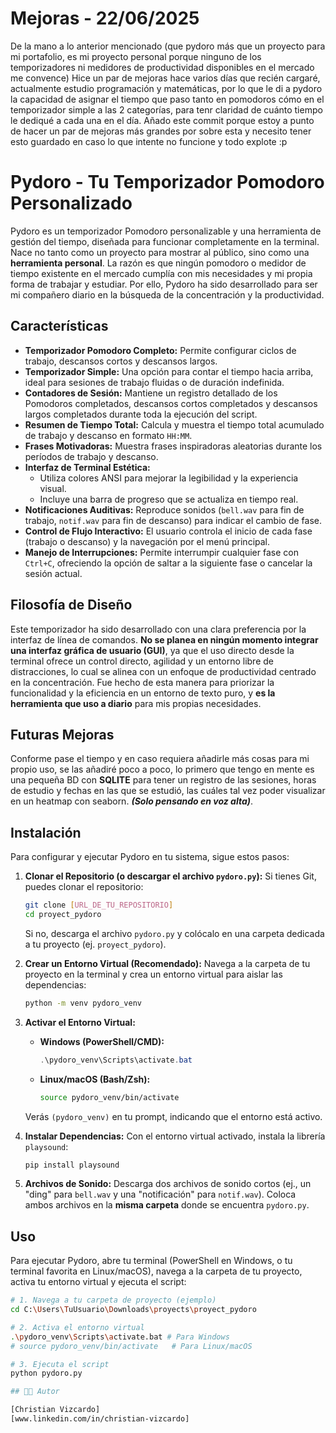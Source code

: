 # Mejoras - 22/06/2025

De la mano a lo anterior mencionado (que pydoro más que un proyecto para mi portafolio, es mi proyecto personal porque ninguno de los temporizadores ni medidores de productividad disponibles en el mercado me convence) Hice un par de mejoras hace varios días que recién cargaré, actualmente estudio programación y matemáticas, por lo que le di a pydoro la capacidad de asignar el tiempo que paso tanto en pomodoros cómo en el temporizador simple a las 2 categorías, para tenr claridad de cuánto tiempo le dediqué a cada una en el día. Añado este commit porque estoy a punto de hacer un par de mejoras más grandes por sobre esta y necesito tener esto guardado en caso lo que intente no funcione y todo explote :p

# Pydoro - Tu Temporizador Pomodoro Personalizado

Pydoro es un temporizador Pomodoro personalizable y una herramienta de gestión del tiempo, diseñada para funcionar completamente en la terminal. Nace no tanto como un proyecto para mostrar al público, sino como una **herramienta personal**. La razón es que ningún pomodoro o medidor de tiempo existente en el mercado cumplía con mis necesidades y mi propia forma de trabajar y estudiar. Por ello, Pydoro ha sido desarrollado para ser mi compañero diario en la búsqueda de la concentración y la productividad.

## Características

* **Temporizador Pomodoro Completo:** Permite configurar ciclos de trabajo, descansos cortos y descansos largos.
* **Temporizador Simple:** Una opción para contar el tiempo hacia arriba, ideal para sesiones de trabajo fluidas o de duración indefinida.
* **Contadores de Sesión:** Mantiene un registro detallado de los Pomodoros completados, descansos cortos completados y descansos largos completados durante toda la ejecución del script.
* **Resumen de Tiempo Total:** Calcula y muestra el tiempo total acumulado de trabajo y descanso en formato `HH:MM`.
* **Frases Motivadoras:** Muestra frases inspiradoras aleatorias durante los períodos de trabajo y descanso.
* **Interfaz de Terminal Estética:**
    * Utiliza colores ANSI para mejorar la legibilidad y la experiencia visual.
    * Incluye una barra de progreso que se actualiza en tiempo real.
* **Notificaciones Auditivas:** Reproduce sonidos (`bell.wav` para fin de trabajo, `notif.wav` para fin de descanso) para indicar el cambio de fase.
* **Control de Flujo Interactivo:** El usuario controla el inicio de cada fase (trabajo o descanso) y la navegación por el menú principal.
* **Manejo de Interrupciones:** Permite interrumpir cualquier fase con `Ctrl+C`, ofreciendo la opción de saltar a la siguiente fase o cancelar la sesión actual.

## Filosofía de Diseño

Este temporizador ha sido desarrollado con una clara preferencia por la interfaz de línea de comandos. **No se planea en ningún momento integrar una interfaz gráfica de usuario (GUI)**, ya que el uso directo desde la terminal ofrece un control directo, agilidad y un entorno libre de distracciones, lo cual se alinea con un enfoque de productividad centrado en la concentración. Fue hecho de esta manera para priorizar la funcionalidad y la eficiencia en un entorno de texto puro, y **es la herramienta que uso a diario** para mis propias necesidades.

## Futuras Mejoras

Conforme pase el tiempo y en caso requiera añadirle más cosas para mi propio uso, se las añadiré poco a poco, lo primero que tengo en mente es una pequeña BD con **SQLITE** para tener un registro de las sesiones, horas de estudio y fechas en las que se estudió, las cuáles tal vez poder visualizar en un heatmap con seaborn. ***(Solo pensando en voz alta)***.

## Instalación

Para configurar y ejecutar Pydoro en tu sistema, sigue estos pasos:

1.  **Clonar el Repositorio (o descargar el archivo `pydoro.py`):**
    Si tienes Git, puedes clonar el repositorio:
    ```bash
    git clone [URL_DE_TU_REPOSITORIO]
    cd proyect_pydoro
    ```
    Si no, descarga el archivo `pydoro.py` y colócalo en una carpeta dedicada a tu proyecto (ej. `proyect_pydoro`).

2.  **Crear un Entorno Virtual (Recomendado):**
    Navega a la carpeta de tu proyecto en la terminal y crea un entorno virtual para aislar las dependencias:
    ```bash
    python -m venv pydoro_venv
    ```

3.  **Activar el Entorno Virtual:**
    * **Windows (PowerShell/CMD):**
        ```powershell
        .\pydoro_venv\Scripts\activate.bat
        ```
    * **Linux/macOS (Bash/Zsh):**
        ```bash
        source pydoro_venv/bin/activate
        ```
    Verás `(pydoro_venv)` en tu prompt, indicando que el entorno está activo.

4.  **Instalar Dependencias:**
    Con el entorno virtual activado, instala la librería `playsound`:
    ```bash
    pip install playsound
    ```

5.  **Archivos de Sonido:**
    Descarga dos archivos de sonido cortos (ej., un "ding" para `bell.wav` y una "notificación" para `notif.wav`). Coloca ambos archivos en la **misma carpeta** donde se encuentra `pydoro.py`.

## Uso

Para ejecutar Pydoro, abre tu terminal (PowerShell en Windows, o tu terminal favorita en Linux/macOS), navega a la carpeta de tu proyecto, activa tu entorno virtual y ejecuta el script:

```bash
# 1. Navega a tu carpeta de proyecto (ejemplo)
cd C:\Users\TuUsuario\Downloads\proyects\proyect_pydoro

# 2. Activa el entorno virtual
.\pydoro_venv\Scripts\activate.bat # Para Windows
# source pydoro_venv/bin/activate   # Para Linux/macOS

# 3. Ejecuta el script
python pydoro.py

## 🧑‍💻 Autor

[Christian Vizcardo]
[www.linkedin.com/in/christian-vizcardo]